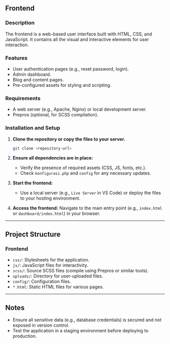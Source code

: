 ## Frontend

### Description
The frontend is a web-based user interface built with HTML, CSS, and JavaScript. It contains all the visual and interactive elements for user interaction.

### Features
- User authentication pages (e.g., reset password, login).
- Admin dashboard.
- Blog and content pages.
- Pre-configured assets for styling and scripting.

### Requirements
- A web server (e.g., Apache, Nginx) or local development server.
- Prepros (optional, for SCSS compilation).

### Installation and Setup
1. **Clone the repository or copy the files to your server.**
   ```bash
   git clone <repository-url>
   ```
2. **Ensure all dependencies are in place:**
   - Verify the presence of required assets (CSS, JS, fonts, etc.).
   - Check `konfigurasi.php` and `config` for any necessary updates.

3. **Start the frontend:**
   - Use a local server (e.g., `Live Server` in VS Code) or deploy the files to your hosting environment.

4. **Access the frontend:**
   Navigate to the main entry point (e.g., `index.html` or `dashboard/index.html`) in your browser.

---

## Project Structure

### Frontend
- `css/`: Stylesheets for the application.
- `js/`: JavaScript files for interactivity.
- `scss/`: Source SCSS files (compile using Prepros or similar tools).
- `uploads/`: Directory for user-uploaded files.
- `config/`: Configuration files.
- `*.html`: Static HTML files for various pages.

---

## Notes
- Ensure all sensitive data (e.g., database credentials) is secured and not exposed in version control.
- Test the application in a staging environment before deploying to production.


